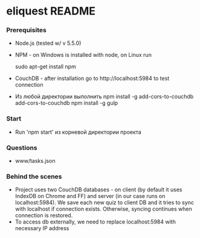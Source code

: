 # eliquest README

### Prerequisites

* Node.js (tested w/ v 5.5.0)
* NPM - on Windows is installed with node, on Linux run 

     sudo apt-get install npm

* CouchDB - after installation go to http://localhost:5984 to test connection
* Из любой директории выполнить
     npm install -g add-cors-to-couchdb
     add-cors-to-couchdb
     npm install -g gulp

### Start

* Run 'npm start' из корневой директории проекта
     
### Questions

* www/tasks.json


### Behind the scenes

* Project uses two CouchDB databases - on client (by default it uses IndexDB on Chrome and FF) and server (in our case runs on localhost:5984). We save each new quiz to client DB and it tries 
to sync with localhost if connection exists. Otherwise, syncing continues when connection is restored.
* To access db externally, we need to replace localhost:5984 with necessary IP address